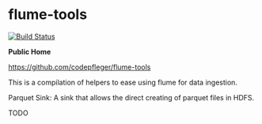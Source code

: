 # flume-tools

[![Build Status](https://travis-ci.org/codepfleger/flume-tools.svg?branch=master)](https://travis-ci.org/codepfleger/flume-tools)

**Public Home**

https://github.com/codepfleger/flume-tools

This is a compilation of helpers to ease using flume for data ingestion.

Parquet Sink: A sink that allows the direct creating of parquet files in HDFS.

TODO
